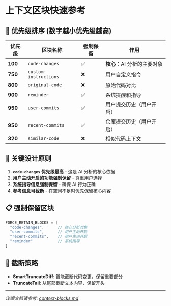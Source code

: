 # 上下文区块快速参考

## 🚀 优先级排序 (数字越小优先级越高)

| 优先级 | 区块名称 | 强制保留 | 作用 |
|--------|----------|----------|------|
| **100** | `code-changes` | ✅ | **核心**：AI 分析的主要对象 |
| **750** | `custom-instructions` | ❌ | 用户自定义指令 |
| **800** | `original-code` | ❌ | 原始代码对比 |
| **900** | `reminder` | ✅ | 系统提醒和指导 |
| **950** | `user-commits` | ✅ | 用户提交历史（用户开启） |
| **950** | `recent-commits` | ✅ | 仓库提交历史（用户开启） |
| **320** | `similar-code` | ❌ | 相似代码上下文 |

## 🎯 关键设计原则

1. **`code-changes` 优先级最高** - 这是 AI 分析的核心依据
2. **用户主动开启的功能强制保留** - 尊重用户选择
3. **系统指导信息强制保留** - 确保 AI 行为正确
4. **参考信息可截断** - 在空间不足时优先保留核心内容

## 📋 强制保留区块

```typescript
FORCE_RETAIN_BLOCKS = [
  "code-changes",      // 核心分析对象
  "user-commits",      // 用户主动开启
  "recent-commits",    // 用户主动开启  
  "reminder"           // 系统指导
]
```

## 🔄 截断策略

- **SmartTruncateDiff**: 智能截断代码变更，保留重要部分
- **TruncateTail**: 从尾部截断文本内容，保留开头

---

*详细文档请参考: [context-blocks.md](./context-blocks.md)*

